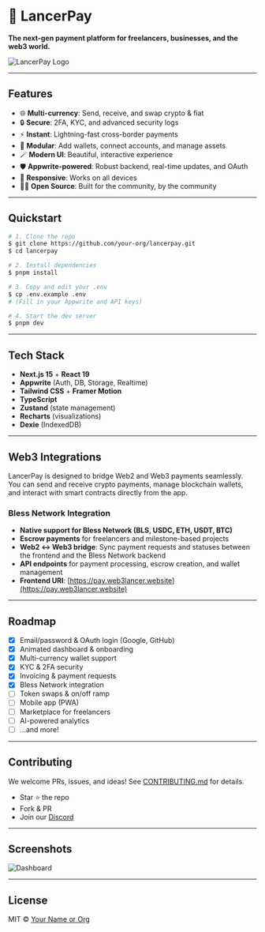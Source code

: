 # 🚀 LancerPay

**The next-gen payment platform for freelancers, businesses, and the web3 world.**

![LancerPay Logo](https://raw.githubusercontent.com/your-org/lancerpay-assets/main/logo-animated.gif)

---

## Features

- 🌐 **Multi-currency**: Send, receive, and swap crypto & fiat
- 🔒 **Secure**: 2FA, KYC, and advanced security logs
- ⚡ **Instant**: Lightning-fast cross-border payments
- 🧩 **Modular**: Add wallets, connect accounts, and manage assets
- 🪄 **Modern UI**: Beautiful, interactive experience
- 🛡️ **Appwrite-powered**: Robust backend, real-time updates, and OAuth
- 📱 **Responsive**: Works on all devices
- 🧑‍💻 **Open Source**: Built for the community, by the community

---

## Quickstart

```bash
# 1. Clone the repo
$ git clone https://github.com/your-org/lancerpay.git
$ cd lancerpay

# 2. Install dependencies
$ pnpm install

# 3. Copy and edit your .env
$ cp .env.example .env
# (Fill in your Appwrite and API keys)

# 4. Start the dev server
$ pnpm dev
```

---

## Tech Stack

- **Next.js 15** + **React 19**
- **Appwrite** (Auth, DB, Storage, Realtime)
- **Tailwind CSS** + **Framer Motion**
- **TypeScript**
- **Zustand** (state management)
- **Recharts** (visualizations)
- **Dexie** (IndexedDB)

---

## Web3 Integrations

LancerPay is designed to bridge Web2 and Web3 payments seamlessly. You can send and receive crypto payments, manage blockchain wallets, and interact with smart contracts directly from the app.

### Bless Network Integration
- **Native support for Bless Network (BLS, USDC, ETH, USDT, BTC)**
- **Escrow payments** for freelancers and milestone-based projects
- **Web2 ↔ Web3 bridge**: Sync payment requests and statuses between the frontend and the Bless Network backend
- **API endpoints** for payment processing, escrow creation, and wallet management
- **Frontend URI**: [https://pay.web3lancer.website](https://pay.web3lancer.website)

---

## Roadmap

- [x] Email/password & OAuth login (Google, GitHub)
- [x] Animated dashboard & onboarding
- [x] Multi-currency wallet support
- [x] KYC & 2FA security
- [x] Invoicing & payment requests
- [x] Bless Network integration
- [ ] Token swaps & on/off ramp
- [ ] Mobile app (PWA)
- [ ] Marketplace for freelancers
- [ ] AI-powered analytics
- [ ] ...and more!

---

## Contributing

We welcome PRs, issues, and ideas! See [CONTRIBUTING.md](CONTRIBUTING.md) for details.

- Star ⭐ the repo
- Fork & PR
- Join our [Discord](https://discord.gg/your-invite)

---

## Screenshots

![Dashboard](https://raw.githubusercontent.com/your-org/lancerpay-assets/main/dashboard-animated.gif)

---

## License

MIT © [Your Name or Org](https://github.com/your-org)
